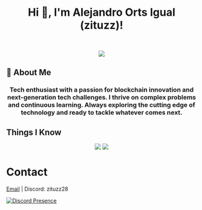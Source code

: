 <h1 align="center">Hi 👋, I'm Alejandro Orts Igual (zituzz)!</h1>
<br/>
<p align="center">
<img src="https://media1.giphy.com/media/ZVik7pBtu9dNS/giphy.gif" >
</p>

## 🚀 About Me
<h3 align="center">Tech enthusiast with a passion for blockchain innovation and next-generation tech challenges. I thrive on complex problems and continuous learning. Always exploring the cutting edge of technology and ready to tackle whatever comes next.</h3>

## Things I Know
<p align="center">
  <a>
    <img src="https://skillicons.dev/icons?i=js,ts,nestjs,express,graphql,vue,html,css,scss,prisma,linux,bash,nest,docker,figma"/>
    <img src="https://skillicons.dev/icons?i=git,nextjs,nodejs,py,react,tailwind,vscode,aws,azure,django,vercel"/>
  </a>
</p>

# Contact

[Email](mailto:alex.ortsigu@gmail.com) | Discord: zituzz28

[![Discord Presence](https://lanyard.cnrad.dev/api/875091665667358721)](https://discord.com/users/875091665667358721)
